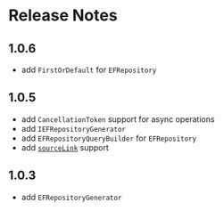 # Release Notes

## 1.0.6

- add `FirstOrDefault` for `EFRepository`

## 1.0.5

- add `CancellationToken` support for async operations
- add `IEFRepositoryGenerator`
- add `EFRepositoryQueryBuilder` for `EFRepository`
- add [`sourceLink`](https://github.com/dotnet/sourcelink) support

## 1.0.3

- add `EFRepositoryGenerator`
